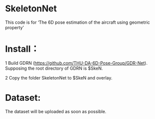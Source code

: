 # SkeletonNet

This code is for ‘The 6D pose estimation of the aircraft using geometric property’


# Install：

1 Build GDRN (https://github.com/THU-DA-6D-Pose-Group/GDR-Net). Supposing the root directory of GDRN is $SkeN.

2 Copy the folder SkeletonNet to $SkeN and overlay.

# Dataset:

The dataset will be uploaded as soon as possible.

